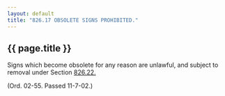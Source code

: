 ```yaml
---
layout: default 
title: "826.17 OBSOLETE SIGNS PROHIBITED."
---
```


{{ page.title }}
----------------

Signs which become obsolete for any reason are unlawful, and subject to
removal under Section [826.22.](3bc43a61.html)

(Ord. 02-55. Passed 11-7-02.)
